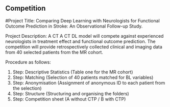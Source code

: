 ## Competition
#Project Title: 
Comparing Deep Learning with Neurologists for Functional Outcome Prediction in Stroke: An Observational Follow-up Study.

Project Description: A CT A CT DL model will compete against experienced neurologists in treatment effect and functional outcome prediction.
The competition will provide retrospectively collected clinical and imaging data from 40 selected patients from the MR cohort.

Procedure as follows:

1. Step: Descriptive Statistics (Table one for the MR cohort)
2. Step: Matching (Selection of 40 patients matched for BL variables)
3. Step: Anonymisation (Assignment of anonymous ID to each patient from the selection)
4. Step: Structure (Structuring and organising the folders)
5. Step: Competition sheet (A without CTP / B with CTP)
